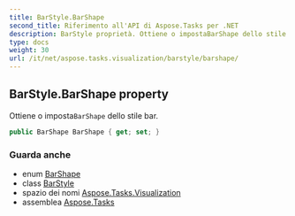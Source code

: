 ```yaml
---
title: BarStyle.BarShape
second_title: Riferimento all'API di Aspose.Tasks per .NET
description: BarStyle proprietà. Ottiene o impostaBarShape dello stile bar.
type: docs
weight: 30
url: /it/net/aspose.tasks.visualization/barstyle/barshape/
---
```

## BarStyle.BarShape property

Ottiene o imposta`BarShape` dello stile bar.

```csharp
public BarShape BarShape { get; set; }
```

### Guarda anche

* enum [BarShape](../../barshape/)
* class [BarStyle](../)
* spazio dei nomi [Aspose.Tasks.Visualization](../../barstyle/)
* assemblea [Aspose.Tasks](../../../)


